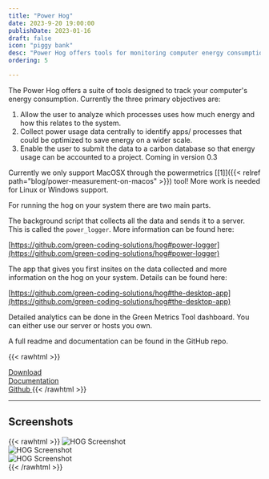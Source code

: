 ```yaml
---
title: "Power Hog"
date: 2023-9-20 19:00:00
publishDate: 2023-01-16
draft: false
icon: "piggy bank"
desc: "Power Hog offers tools for monitoring computer energy consumption, focusing on process analysis, central data collection for optimization, and CO2 data submission."
ordering: 5

---
```


The Power Hog offers a suite of tools designed to track your computer's energy consumption.
Currently the three primary objectives are:

1) Allow the user to analyze which processes uses how much energy and how this relates to the system.
2) Collect power usage data centrally to identify apps/ processes that could be optimized to save energy on a wider scale.
3) Enable the user to submit the data to a carbon database so that energy usage can be accounted to a project. Coming
   in version 0.3

Currently we only support MacOSX through the powermetrics [[1]]({{< relref path="blog/power-measurement-on-macos" >}}) tool!
More work is needed for Linux or Windows support.

For running the hog on your system there are two main parts.

The background script that collects all the data and sends it to a server. This is called the `power_logger`. More
information can be found here:

[https://github.com/green-coding-solutions/hog#power-logger](https://github.com/green-coding-solutions/hog#power-logger)

The app that gives you first insites on the data collected and more information on the hog on your system. Details
can be found here:

[https://github.com/green-coding-solutions/hog#the-desktop-app](https://github.com/green-coding-solutions/hog#the-desktop-app)

Detailed analytics can be done in the Green Metrics Tool dashboard. You can either use our server or hosts you own.

A full readme and documentation can be found in the GitHub repo.

{{< rawhtml >}}
<a class="ui labeled button" href="https://github.com/green-coding-solutions/hog/releases">
    <div class="ui button">
        <i class="arrow alternate circle down icon"></i>
    </div>
    <span class="ui basic label">
        Download
    </span>
</a>
<a class="ui labeled button" href="https://github.com/green-coding-solutions/hog/blob/main/README.md#the-power-hog">
    <div class="ui button">
        <i class="book icon"></i>
    </div>
    <span class="ui basic label">
        Documentation
    </span>
</a>
<a class="ui labeled button" href="https://github.com/green-coding-solutions/hog/">
    <div class="ui button">
        <i class="code branch icon"></i>
    </div>
    <span class="ui basic label">
        Github
    </span>
</a>
{{< /rawhtml >}}

---

## Screenshots

{{< rawhtml >}}
<img class="ui rounded bordered image" src="/img/projects/hog-power-logger.avif" alt="HOG Screenshot" loading="lazy" style="margin:auto;">
<br>
<img class="ui rounded bordered image" src="/img/projects/hog-mac-app.avif" alt="HOG Screenshot" loading="lazy" style="margin:auto;">
<br>
<img class="ui rounded bordered image" src="/img/projects/hog-website.avif" alt="HOG Screenshot" loading="lazy" style="margin:auto;">
<br>
{{< /rawhtml >}}
